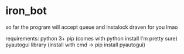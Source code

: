 # iron_bot
so far the program will accept queue and instalock draven for you lmao

requirements: 
python 3+
pip (comes with python install I'm pretty sure)
pyautogui library (install with cmd -> pip install pyautogui)
